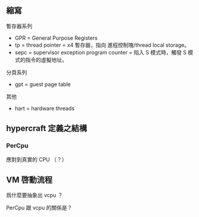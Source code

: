 ## 縮寫

暫存器系列
- GPR = General Purpose Registers
- tp = thread pointer = x4 暫存器，指向 進程控制塊/thread local storage。
- sepc = supervisor exception program counter = 陷入 S 模式時，觸發 S 模式的指令的虛擬地址。

分頁系列
- gpt = guest page table

其他
- hart = hardware threads

## hypercraft 定義之結構

### PerCpu
應對到真實的 CPU （？）


## VM 啓動流程

爲什麼要抽象出 vcpu ？

PerCpu 跟 vcpu 的關係是？
